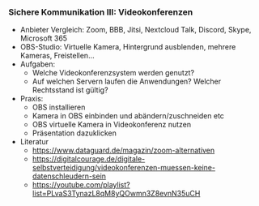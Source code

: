 ### Sichere Kommunikation III: Videokonferenzen

* Anbieter Vergleich: Zoom, BBB, Jitsi, Nextcloud Talk, Discord, Skype, Microsoft 365
* OBS-Studio: Virtuelle Kamera, Hintergrund ausblenden, mehrere Kameras, Freistellen...
* Aufgaben:
  * Welche Videokonferenzsystem werden genutzt?
  * Auf welchen Servern laufen die Anwendungen? Welcher Rechtsstand ist gültig?
* Praxis:
  * OBS installieren
  * Kamera in OBS einbinden und abändern/zuschneiden etc
  * OBS virtuelle Kamera in Videokonferenz nutzen
  * Präsentation dazuklicken
* Literatur
  * https://www.dataguard.de/magazin/zoom-alternativen
  * https://digitalcourage.de/digitale-selbstverteidigung/videokonferenzen-muessen-keine-datenschleudern-sein
  * https://youtube.com/playlist?list=PLvaS3TynazL8qM8yQOwmn3Z8evnN35uCH
